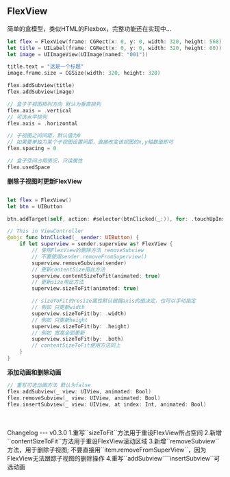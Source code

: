 FlexView
---
简单的盒模型，类似HTML的Flexbox，完整功能还在实现中...


```swift
let flex = FlexView(frame: CGRect(x: 0, y: 0, width: 320, height: 568))
let title = UILabel(frame: CGRect(x: 0, y: 0, width: 320, height: 60))
let image = UIImageView(UIImage(named: "001"))

title.text = "这是一个标题"
image.frame.size = CGSize(width: 320, height: 320)

flex.addSubview(title)
flex.addSubview(image)
```

```swift
// 盒子子视图排列方向 默认为垂直排列
flex.axis = .vertical
// 可选水平排列
flex.axis = .horizontal

// 子视图之间间距，默认值为0
// 如果要单独为某个子视图设置间距，直接改变该视图的x,y轴数值即可
flex.spacing = 0

// 盒子空间占用情况，只读属性
flex.usedSpace
```

**删除子视图时更新FlexView** 
```swift

let flex = FlexView()
let btn = UIButton

btn.addTarget(self, action: #selector(btnClicked(_:)), for: .touchUpInside)

// This in ViewController
@objc func btnClicked(_ sender: UIButton) {
	if let superview = sender.superview as? FlexView {
		// 使用FlexView的删除方法 removeSubview
		// 不要使用sender.removeFromSuperview()
        superview.removeSubview(sender)
        // 更新contentSize用此方法
        superview.contentSizeToFit(animated: true)
        // 更新size用此方法
        superview.sizeToFit(animated: true)

        // sizeToFit的resize属性默认根据axis的值决定，也可以手动指定
        // 例如 只更新width
        superview.sizeToFit(by: .width)
        // 例如 只更新height
        superview.sizeToFit(by: .height)
        // 例如 宽高全部更新
        superview.sizeToFit(by: .both)
        // contentSizeToFit使用方法同上
    }
}
```

**添加动画和删除动画**
```swift
// 重写可选动画方法 默认为false
flex.addSubview(_ view: UIView, animated: Bool)
flex.removeSubview(_ view: UIView, animated: Bool)
flex.insertSubview(_ view: UIView, at index: Int, animated: Bool)
```

<br/>
<br/>
Changelog
---
v0.3.0  
1.重写``sizeToFit``方法用于重设FlexView所占空间  
2.新增``contentSizeToFit``方法用于重设FlexView滚动区域  
3.新增``removeSubview``方法，用于删除子视图;  不要直接用``item.removeFromSuperView``，因为FlexView无法跟踪子视图的删除操作  
4.重写``addSubview````insertSubview``可选动画